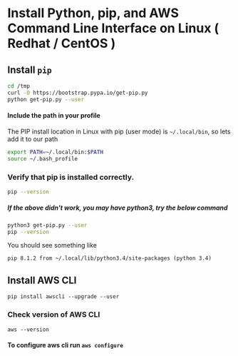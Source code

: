# Install Python, pip, and AWS Command Line Interface on Linux ( Redhat / CentOS )

## Install `pip`
```sh
cd /tmp
curl -O https://bootstrap.pypa.io/get-pip.py
python get-pip.py --user
```

#### Include the path in your profile
The PIP install location in Linux with pip (user mode) is `~/.local/bin`, so lets add it to our path
```sh
export PATH=~/.local/bin:$PATH
source ~/.bash_profile
```

### Verify that pip is installed correctly.
```sh
pip --version
```
##### If the above didn't work, you may have python3, try the below command
```sh
python3 get-pip.py --user
pip --version
```
You should see something like
```
pip 8.1.2 from ~/.local/lib/python3.4/site-packages (python 3.4)
```

## Install AWS CLI
```
pip install awscli --upgrade --user
```

### Check version of AWS CLI
```
aws --version
```

#### To configure aws cli run `aws configure`
